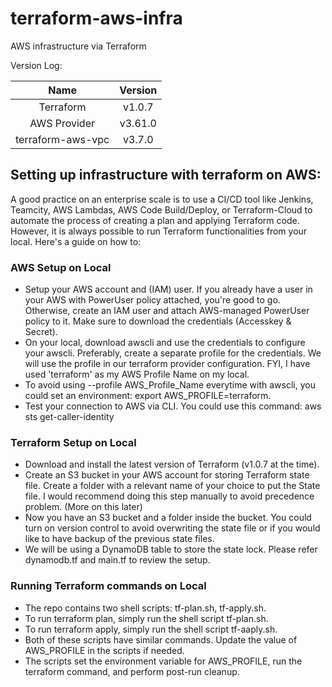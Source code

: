 # terraform-aws-infra
AWS infrastructure via Terraform

Version Log:

| Name | Version |
|:---:|:---:|
| Terraform | v1.0.7 |
| AWS Provider | v3.61.0 |
| terraform-aws-vpc | v3.7.0 |

## Setting up infrastructure with terraform on AWS:

A good practice on an enterprise scale is to use a CI/CD tool like Jenkins, Teamcity, AWS Lambdas, AWS Code Build/Deploy, or Terraform-Cloud to automate the process of creating a plan and applying Terraform code. However, it is always possible to run Terraform functionalities from your local. Here's a guide on how to:

### AWS Setup on Local
- Setup your AWS account and (IAM) user. If you already have a user in your AWS with PowerUser policy attached, you're good to go. Otherwise, create an IAM user and attach AWS-managed PowerUser policy to it. Make sure to download the credentials (Accesskey & Secret). 
- On your local, download awscli and use the credentials to configure your awscli. Preferably, create a separate profile for the credentials. We will use the profile in our terraform provider configuration. FYI, I have used 'terraform' as my AWS Profile Name on my local.
- To avoid using --profile AWS_Profile_Name everytime with awscli, you could set an environment: export AWS_PROFILE=terraform.
- Test your connection to AWS via CLI. You could use this command: aws sts get-caller-identity

### Terraform Setup on Local
- Download and install the latest version of Terraform (v1.0.7 at the time).
- Create an S3 bucket in your AWS account for storing Terraform state file. Create a folder with a relevant name of your choice to put the State file. I would recommend doing this step manually to avoid precedence problem. (More on this later)
- Now you have an S3 bucket and a folder inside the bucket. You could turn on version control to avoid overwriting the state file or if you would like to have backup of the previous state files. 
- We will be using a DynamoDB table to store the state lock. Please refer dynamodb.tf and main.tf to review the setup.

### Running Terraform commands on Local
- The repo contains two shell scripts: tf-plan.sh, tf-apply.sh.
- To run terraform plan, simply run the shell script tf-plan.sh.
- To run terraform apply, simply run the shell script tf-aaply.sh.
- Both of these scripts have similar commands. Update the value of AWS_PROFILE in the scripts if needed.
- The scripts set the environment variable for AWS_PROFILE, run the terraform command, and perform post-run cleanup.
